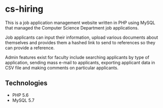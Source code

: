 # cs-hiring
This is a job application management website written in PHP using MySQL that managed the Computer Science Department job applications.

Job applicants can input their information, upload various documents about themselves and provides them a hashed link to send to references so they can provide a reference.

Admin features exist for faculty include searching applicants by type of application, sending mass e-mail to applicants, exporting applicant data in CSV file and making comments on particular applicants.

## Technologies
- PHP 5.6
- MySQL 5.7

